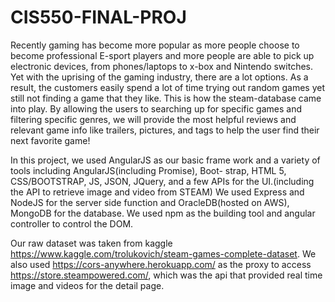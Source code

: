 # CIS550-FINAL-PROJ

Recently gaming has become more popular as more people choose to become professional E-sport players and more people are able to pick up electronic devices, from phones/laptops to x-box and Nintendo switches. Yet with the uprising of the gaming industry, there are a lot options. As a result, the customers easily spend a lot of time trying out random games yet still not finding a game that they like. This is how the steam-database came into play. By allowing the users to searching up for specific games and filtering specific genres, we will provide the most helpful reviews and relevant game info like trailers, pictures, and tags to help the user find their next favorite game!

In this project, we used AngularJS as our basic frame work and a variety of tools including AngularJS(including Promise), Boot- strap, HTML 5, CSS/BOOTSTRAP, JS, JSON, JQuery, and a few APIs for the UI.(including the API to retrieve image and video from STEAM) We used Express and NodeJS for the server side function and OracleDB(hosted on AWS), MongoDB for the database. We used npm as the building tool and angular controller to control the DOM.

Our raw dataset was taken from kaggle https://www.kaggle.com/trolukovich/steam-games-complete-dataset. We also used https://cors-anywhere.herokuapp.com/ as the proxy to access https://store.steampowered.com/, which was the api that provided real time image and videos for the detail page. 

